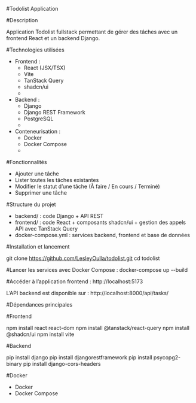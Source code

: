 #Todolist Application

#Description

Application Todolist fullstack permettant de gérer des tâches avec un frontend React et un backend Django.

#Technologies utilisées

* Frontend :
    * React (JSX/TSX)
    * Vite
    * TanStack Query
    * shadcn/ui
    * 
* Backend :
    * Django
    * Django REST Framework
    * PostgreSQL
    * 
* Conteneurisation :
    * Docker
    * Docker Compose
    * 
#Fonctionnalités

* Ajouter une tâche
* Lister toutes les tâches existantes
* Modifier le statut d’une tâche (À faire / En cours / Terminé)
* Supprimer une tâche

#Structure du projet

* backend/ : code Django + API REST
* frontend/ : code React + composants shadcn/ui + gestion des appels API avec TanStack Query
* docker-compose.yml : services backend, frontend et base de données

#Installation et lancement

git clone https://github.com/LesleyOulla/todolist.git
cd todolist

#Lancer les services avec Docker Compose :
docker-compose up --build

#Accéder à l’application frontend :
http://localhost:5173

L’API backend est disponible sur :
http://localhost:8000/api/tasks/

#Dépendances principales

#Frontend

npm install react react-dom
npm install @tanstack/react-query
npm install @shadcn/ui
npm install vite

#Backend

pip install django
pip install djangorestframework
pip install psycopg2-binary
pip install django-cors-headers


#Docker
* Docker
* Docker Compose
